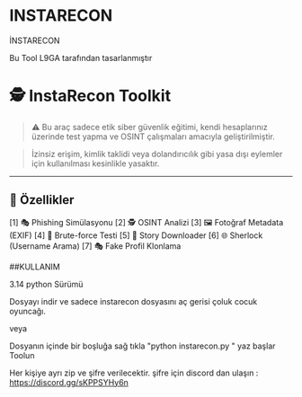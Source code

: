 # INSTARECON
İNSTARECON

Bu Tool L9GA tarafından tasarlanmıştır

# 🕵️ InstaRecon Toolkit

> ⚠️ Bu araç sadece etik siber güvenlik eğitimi, kendi hesaplarınız üzerinde test yapma ve OSINT çalışmaları amacıyla geliştirilmiştir.

> İzinsiz erişim, kimlik taklidi veya dolandırıcılık gibi yasa dışı eylemler için kullanılması kesinlikle yasaktır.

---

## 🎯 Özellikler

[1] 🎭 Phishing Simülasyonu
[2] 🕵️ OSINT Analizi
[3] 🖼️ Fotoğraf Metadata (EXIF)
[4] 🧠 Brute-force Testi
[5] 📖 Story Downloader
[6] 🌐 Sherlock (Username Arama)
[7] 🎭 Fake Profil Klonlama



##KULLANIM

3.14 python Sürümü

Dosyayı indir ve sadece instarecon dosyasını aç gerisi çoluk cocuk oyuncağı.

veya 

Dosyanın içinde bir boşluğa sağ tıkla "python instarecon.py " yaz başlar Toolun


Her kişiye ayrı zip ve şifre verilecektir. şifre için discord dan ulaşın : https://discord.gg/sKPPSYHy6n
